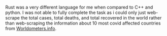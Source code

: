 Rust was a very different language for me when compared to C++ and python. I was not able to fully complete the task as i could only just web-scrape the total cases, total deaths, and total recovered in the world rather than web-scraping the information about 10 most covid affected countries from <a href="https://www.worldometers.info/coronavirus/#countries">Worldometers.info</a>.
